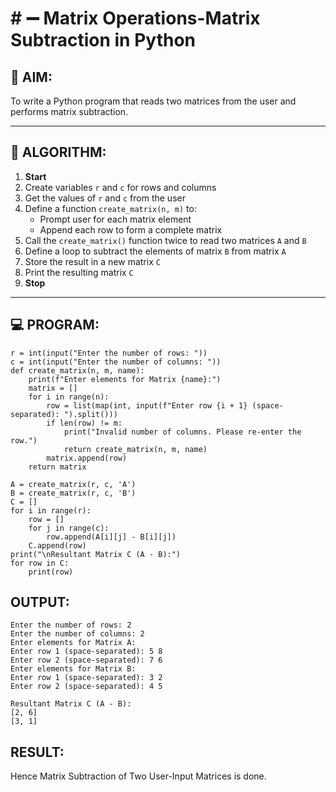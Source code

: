 # # ➖ Matrix Operations-Matrix Subtraction in Python

## 🎯 AIM:
To write a Python program that reads two matrices from the user and performs matrix subtraction.

---

## 🧠 ALGORITHM:

1. **Start**
2. Create variables `r` and `c` for rows and columns
3. Get the values of `r` and `c` from the user
4. Define a function `create_matrix(n, m)` to:
   - Prompt user for each matrix element
   - Append each row to form a complete matrix
5. Call the `create_matrix()` function twice to read two matrices `A` and `B`
6. Define a loop to subtract the elements of matrix `B` from matrix `A`
7. Store the result in a new matrix `C`
8. Print the resulting matrix `C`
9. **Stop**

---

## 💻 PROGRAM:
```
r = int(input("Enter the number of rows: "))
c = int(input("Enter the number of columns: "))
def create_matrix(n, m, name):
    print(f"Enter elements for Matrix {name}:")
    matrix = []
    for i in range(n):
        row = list(map(int, input(f"Enter row {i + 1} (space-separated): ").split()))
        if len(row) != m:
            print("Invalid number of columns. Please re-enter the row.")
            return create_matrix(n, m, name)
        matrix.append(row)
    return matrix

A = create_matrix(r, c, 'A')
B = create_matrix(r, c, 'B')
C = []
for i in range(r):
    row = []
    for j in range(c):
        row.append(A[i][j] - B[i][j])
    C.append(row)
print("\nResultant Matrix C (A - B):")
for row in C:
    print(row)
```
## OUTPUT:
```
Enter the number of rows: 2
Enter the number of columns: 2
Enter elements for Matrix A:
Enter row 1 (space-separated): 5 8
Enter row 2 (space-separated): 7 6
Enter elements for Matrix B:
Enter row 1 (space-separated): 3 2
Enter row 2 (space-separated): 4 5

Resultant Matrix C (A - B):
[2, 6]
[3, 1]
```
## RESULT:
Hence Matrix Subtraction of Two User-Input Matrices is done.
